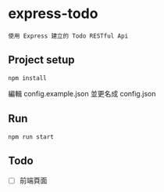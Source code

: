 # express-todo
```
使用 Express 建立的 Todo RESTful Api
```

## Project setup
```
npm install
```
編輯 config.example.json 並更名成 config.json


## Run
```
npm run start
```

## Todo
- [ ] 前端頁面
